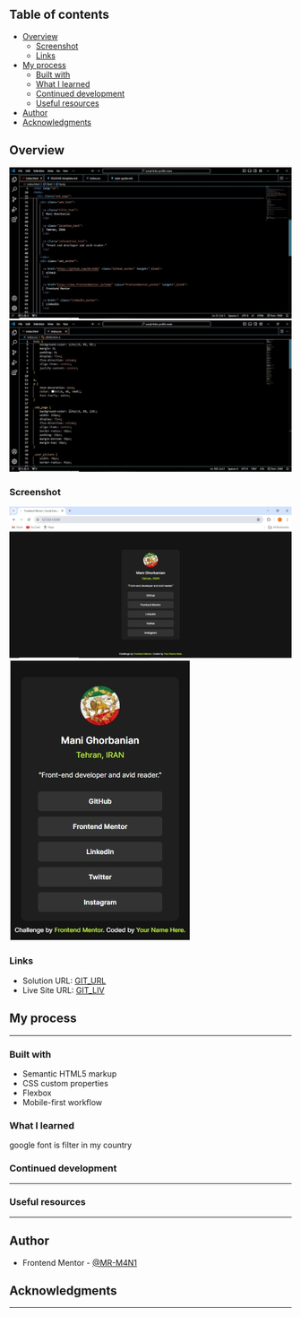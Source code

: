 ## Table of contents

- [Overview](#overview)
  - [Screenshot](#screenshot)
  - [Links](#links)
- [My process](#my-process)
  - [Built with](#built-with)
  - [What I learned](#what-i-learned)
  - [Continued development](#continued-development)
  - [Useful resources](#useful-resources)
- [Author](#author)
- [Acknowledgments](#acknowledgments)


## Overview

![](./assets/images/html_of_pr.JPG)
![](./assets/images/css_of_pr.JPG)

### Screenshot

![](./assets/images/screenshot_1.JPG)
![](./assets/images/screenshot_2.JPG)


### Links

- Solution URL: [GIT_URL](https://your-solution-url.com)
- Live Site URL: [GIT_LIV](https://your-live-site-url.com)

## My process

-------------------------------

### Built with

- Semantic HTML5 markup
- CSS custom properties
- Flexbox
- Mobile-first workflow


### What I learned

google font is filter in my country

### Continued development

----------------------------------------------------

### Useful resources

----------------------------------------------------

## Author

- Frontend Mentor - [@MR-M4N1](https://www.frontendmentor.io/home)

## Acknowledgments

-------------------------------------------
